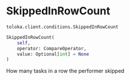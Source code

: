 # SkippedInRowCount
`toloka.client.conditions.SkippedInRowCount`

```python
SkippedInRowCount(
    self,
    operator: CompareOperator,
    value: Optional[int] = None
)
```

How many tasks in a row the performer skipped

